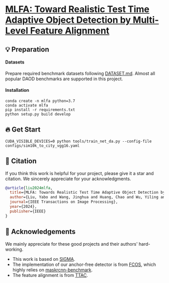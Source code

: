 # [MLFA: Toward Realistic Test Time Adaptive Object Detection by Multi-Level Feature Alignment](https://ieeexplore.ieee.org/abstract/document/10713112)

## 💡 Preparation

#### Datasets
Prepare required benchmark datasets following [DATASET.md](./docs/DATASETS.md). Almost all popular DAOD benchmarks are supported in this project.

#### Installation
```
conda create -n mlfa python=3.7
conda activate mlfa
pip install -r requirements.txt
python setup.py build develop
```

## 🔥 Get Start
```
CUDA_VISIBLE_DEVICES=0 python tools/train_net_da.py --config-file configs/sim10k_to_city_vgg16.yaml
```

## 📝 Citation 

If you think this work is helpful for your project, please give it a star and citation. We sincerely appreciate for your acknowledgments.

```BibTeX  
@article{liu2024mlfa,
  title={MLFA: Towards Realistic Test Time Adaptive Object Detection by Multi-level Feature Alignment},
  author={Liu, Yabo and Wang, Jinghua and Huang, Chao and Wu, Yiling and Xu, Yong and Cao, Xiaochun},
  journal={IEEE Transactions on Image Processing},
  year={2024},
  publisher={IEEE}
}
```

## 🤞 Acknowledgements 
We mainly appreciate for these good projects and their authors' hard-working.
- This work is based on [SIGMA](https://github.com/CityU-AIM-Group/SIGMA). 
- The implementation of our anchor-free detector is from [FCOS](https://github.com/tianzhi0549/FCOS/tree/f0a9731dac1346788cc30d5751177f2695caaa1f), which highly relies on [maskrcnn-benchmark](https://github.com/facebookresearch/maskrcnn-benchmark).
- The feature alignment is from [TTAC](https://github.com/Gorilla-Lab-SCUT/TTAC). 
